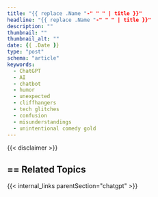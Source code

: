 ```yaml
---
title: "{{ replace .Name "-" " " | title }}"
headline: "{{ replace .Name "-" " " | title }}"
description: ""
thumbnail: ""
thumbnail_alt: ""
date: {{ .Date }}
type: "post"
schema: "article"
keywords:
  - ChatGPT
  - AI
  - chatbot
  - humor
  - unexpected
  - cliffhangers
  - tech glitches
  - confusion
  - misunderstandings
  - unintentional comedy gold
---
```


<!-- {{< figure src="/images/lighthouse.webp" alt="sunset lighthouse" caption=">An elephant at sunset" >}} -->

{{< disclaimer >}}

## == Related Topics

{{< internal_links parentSection="chatgpt" >}}
